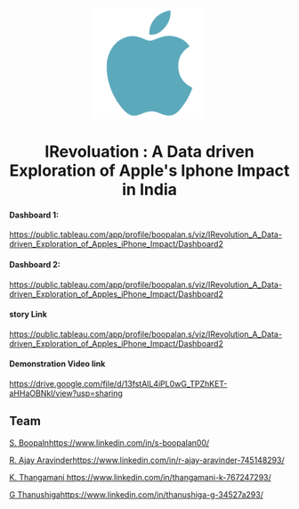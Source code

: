 <center >
    <img 
src="Asserts/apple-logo-svgrepo-com.svg" 
alt="Irevoluation"
height="200px"
width="200px"
>

  <h1> IRevoluation : A Data  driven Exploration of Apple's Iphone Impact in India </h1>

</center>






#### Dashboard 1:
https://public.tableau.com/app/profile/boopalan.s/viz/IRevolution_A_Data-driven_Exploration_of_Apples_iPhone_Impact/Dashboard2
#### Dashboard 2:
https://public.tableau.com/app/profile/boopalan.s/viz/IRevolution_A_Data-driven_Exploration_of_Apples_iPhone_Impact/Dashboard2
#### story Link
https://public.tableau.com/app/profile/boopalan.s/viz/IRevolution_A_Data-driven_Exploration_of_Apples_iPhone_Impact/Dashboard2
#### Demonstration Video link
https://drive.google.com/file/d/13fstAlL4iPL0wG_TPZhKET-aHHaOBNkl/view?usp=sharing







## Team
[S. Boopaln](https://www.linkedin.com/in/s-boopalan00/)https://www.linkedin.com/in/s-boopalan00/

[R. Ajay Aravinder](https://www.linkedin.com/in/r-ajay-aravinder-745148293/)https://www.linkedin.com/in/r-ajay-aravinder-745148293/
 
[K. Thangamani ](https://www.linkedin.com/in/thangamani-k-767247293/)https://www.linkedin.com/in/thangamani-k-767247293/
 
[G Thanushiga](https://www.linkedin.com/in/thanushiga-g-34527a293/)https://www.linkedin.com/in/thanushiga-g-34527a293/ 





